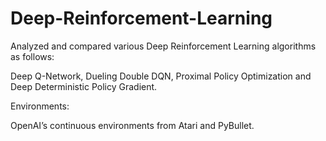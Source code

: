 # Deep-Reinforcement-Learning

Analyzed and compared various Deep Reinforcement Learning algorithms as follows:

Deep Q-Network, Dueling Double DQN, Proximal Policy Optimization and Deep Deterministic Policy Gradient.




Environments:

OpenAI’s continuous environments from Atari and PyBullet.
